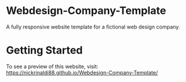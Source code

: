 # Webdesign-Company-Template
A fully responsive website template for a fictional web design company.

# Getting Started
To see a preview of this website, visit: https://nickrinaldi88.github.io/Webdesign-Company-Template/
